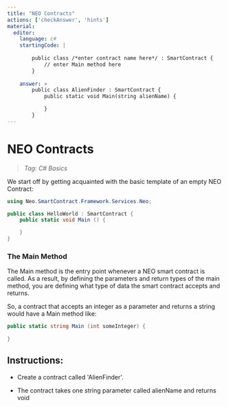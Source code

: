 ```yaml
---
title: "NEO Contracts"
actions: ['checkAnswer', 'hints']
material: 
  editor:
    language: c#
    startingCode: |
    
        public class /*enter contract name here*/ : SmartContract {
	        // enter Main method here
        }
        
    answer: > 
        public class AlienFinder : SmartContract {
            public static void Main(string alienName) {

            }
        }
---
```


# NEO Contracts
> *Tag: C# Basics*

We start off by getting acquainted with the basic template of an empty NEO Contract:

```c#
using Neo.SmartContract.Framework.Services.Neo;

public class HelloWorld : SmartContract {
    public static void Main () {

    }
}
```
### The Main Method

The Main method is the entry point whenever a NEO smart contract is called. As a result, by defining the parameters and return types of the main method, you are defining what type of data the smart contract accepts and returns. 

So, a contract that accepts an integer as a parameter and returns a string would have a Main method like: 

```c#
public static string Main (int someInteger) {
  
}
```



## Instructions: 

- Create a contract called 'AlienFinder'. 


- The contract takes one string parameter called alienName and returns void


